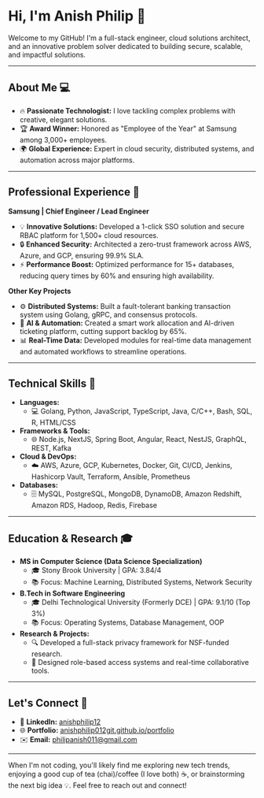 # Hi, I'm Anish Philip 👋

Welcome to my GitHub! I'm a full-stack engineer, cloud solutions architect, and an innovative problem solver dedicated to building secure, scalable, and impactful solutions.

---

## About Me 💻

- 🔥 **Passionate Technologist:** I love tackling complex problems with creative, elegant solutions.
- 🏆 **Award Winner:** Honored as "Employee of the Year" at Samsung among 3,000+ employees.
- 🌍 **Global Experience:** Expert in cloud security, distributed systems, and automation across major platforms.

---

## Professional Experience 🚀

**Samsung | Chief Engineer / Lead Engineer**
- 💡 **Innovative Solutions:** Developed a 1-click SSO solution and secure RBAC platform for 1,500+ cloud resources.
- 🔒 **Enhanced Security:** Architected a zero-trust framework across AWS, Azure, and GCP, ensuring 99.9% SLA.
- ⚡ **Performance Boost:** Optimized performance for 15+ databases, reducing query times by 60% and ensuring high availability.

**Other Key Projects**
- ⚙️ **Distributed Systems:** Built a fault-tolerant banking transaction system using Golang, gRPC, and consensus protocols.
- 🤖 **AI & Automation:** Created a smart work allocation and AI-driven ticketing platform, cutting support backlog by 65%.
- 📊 **Real-Time Data:** Developed modules for real-time data management and automated workflows to streamline operations.

---

## Technical Skills 🔧

- **Languages:**  
  - 💻 Golang, Python, JavaScript, TypeScript, Java, C/C++, Bash, SQL, R, HTML/CSS
- **Frameworks & Tools:**  
  - 🌐 Node.js, NextJS, Spring Boot, Angular, React, NestJS, GraphQL, REST, Kafka
- **Cloud & DevOps:**  
  - ☁️ AWS, Azure, GCP, Kubernetes, Docker, Git, CI/CD, Jenkins, Hashicorp Vault, Terraform, Ansible, Prometheus
- **Databases:**  
  - 🗄️ MySQL, PostgreSQL, MongoDB, DynamoDB, Amazon Redshift, Amazon RDS, Hadoop, Redis, Firebase

---

## Education & Research 🎓

- **MS in Computer Science (Data Science Specialization)**  
  - 🎓 Stony Brook University | GPA: 3.84/4  
  - 📚 Focus: Machine Learning, Distributed Systems, Network Security
- **B.Tech in Software Engineering**  
  - 🎓 Delhi Technological University (Formerly DCE) | GPA: 9.1/10 (Top 3%)  
  - 📚 Focus: Operating Systems, Database Management, OOP
- **Research & Projects:**  
  - 🔍 Developed a full-stack privacy framework for NSF-funded research.  
  - 🚀 Designed role-based access systems and real-time collaborative tools.

---

## Let's Connect 🤝

- 🔗 **LinkedIn:** [anishphilip12](https://www.linkedin.com/in/anishphilip12/)
- 🌐 **Portfolio:** [anishphilip012git.github.io/portfolio](https://anishphilip012git.github.io/portfolio/)
- ✉️ **Email:** [philipanish011@gmail.com](mailto:philipanish011@gmail.com)

---

When I'm not coding, you'll likely find me exploring new tech trends, enjoying a good cup of tea (chai)/coffee (I love both) ☕, or brainstorming the next big idea 💡. Feel free to reach out and connect!


<!--
**anishphilip012git/anishphilip012git** is a ✨ _special_ ✨ repository because its `README.md` (this file) appears on your GitHub profile.

Here are some ideas to get you started:

- 🔭 I’m currently working on ...
- 🌱 I’m currently learning ...
- 👯 I’m looking to collaborate on ...
- 🤔 I’m looking for help with ...
- 💬 Ask me about ...
- 📫 How to reach me: ...
- 😄 Pronouns: ...
- ⚡ Fun fact: ...
-->
